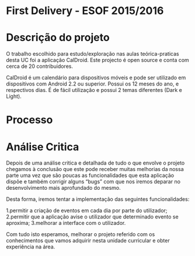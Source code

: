 First Delivery - ESOF 2015/2016
========


Descrição do projeto
========
O trabalho escolhido para estudo/exploração nas aulas teórica-praticas desta UC foi a aplicação CalDroid. Este projecto é open source e conta com cerca de 20 contribuidores.

CalDroid é um calendário para dispositivos móveis e pode ser utilizado em dispositivos com Android 2.2 ou superior. Possui os 12 meses do ano, e respectivos dias. É de fácil utilização e possui 2 temas diferentes (Dark e Light). 


Processo
========


Análise Critica
========

Depois de uma análise critica e detalhada de tudo o que envolve o projeto chegamos à conclusão que este pode receber muitas melhorias da nossa parte uma vez que são poucas as funcionalidades que esta aplicação dispõe e também corrigir alguns “bugs” com que nos iremos deparar no desenvolvimento mais aprofundado do mesmo.

Desta forma, iremos tentar a implementação das seguintes funcionalidades:

1.permitir a criação de eventos em cada dia por parte do utilizador;
2.permitir que a aplicação avise o utilizador que determinado evento se aproxima;
3.melhorar a interface com o utilizador.

Com tudo isto esperamos, melhorar o projeto referido com os conhecimentos que vamos adquirir nesta unidade curricular e obter experiência na área.







